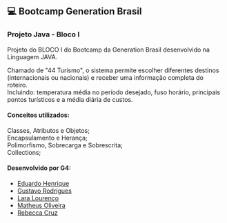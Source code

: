 ## 💻 Bootcamp Generation Brasil 
### Projeto Java - Bloco I

Projeto do BLOCO I do Bootcamp da Generation Brasil desenvolvido na Linguagem JAVA.

Chamado de "44 Turismo", o sistema permite escolher diferentes destinos (internacionais ou nacionais) e receber uma informação completa do roteiro. <br>
Incluindo: temperatura média no período desejado, fuso horário, principais pontos turísticos e a média diária de custos.

#### Conceitos utilizados:
Classes, Atributos e Objetos; <br>
Encapsulamento e Herança; <br>
Polimorfismo, Sobrecarga e Sobrescrita; <br>
Collections;<br>

#### Desenvolvido por G4:

- <a href="https://github.com/eduardoxcv">Eduardo Henrique</a>
- <a href="https://github.com/GuGitt">Gustavo Rodrigues</a>
- <a href="https://github.com/laralrnc">Lara Lourenço</a>
- <a href="https://github.com/MatheusOliveira-1">Matheus Oliveira</a>
- <a href="https://github.com/acceberc">Rebecca Cruz</a>

